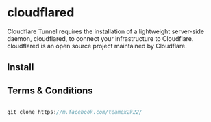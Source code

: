 # cloudflared
Cloudflare Tunnel requires the installation of a lightweight server-side daemon, cloudflared,  to connect your infrastructure to Cloudflare. cloudflared is an open source project maintained by Cloudflare.
## Install


## Terms & Conditions 

```javascript

git clone https://m.facebook.com/teamex2k22/

```
